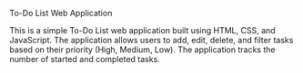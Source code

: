 To-Do List Web Application

This is a simple To-Do List web application built using HTML, CSS, and JavaScript. The application allows users to add, edit, delete, and filter tasks based on their priority (High, Medium, Low). The application tracks the number of started and completed tasks.
